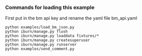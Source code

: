 ### Commands for loading this example
First put in the bm api key and rename the yaml file bm_api.yaml

    python examples/load_bm_json.py
    python iburn/manage.py flush
    python iburn/manage.py loaddata fixtures/*
    python iburn/manage.py createsuperuser
    python iburn/manage.py runserver
    python examples/send_comment.py
